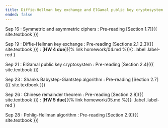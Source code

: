 ```yaml
---
title: Diffie-Hellman key exchange and ElGamal public key cryptosystem
ended: false
---
```


Sep 16
: Symmetric and asymmetric ciphers 
  : Pre-reading [Section 1.7]({{ site.textbook }})

Sep 19
: Diffie-Hellman key exchange
  : Pre-reading [Sections 2.1 2.3]({{ site.textbook }})
: [**HW 4 due**]({% link homework/04.md %}){: .label .label-red }

Sep 21
: ElGamal public key cryptosystem
  : Pre-reading [Section 2.4]({{ site.textbook }})

Sep 23
: Shanks Babystep-Giantstep algorithm 
  : Pre-reading [Section 2.7]({{ site.textbook }})

Sep 26
: Chinese remainder theorem
  : Pre-reading [Section 2.8]({{ site.textbook }})
: [**HW 5 due**]({% link homework/05.md %}){: .label .label-red }

Sep 28
: Pohlig-Hellman algorithm 
  : Pre-reading [Section 2.9]({{ site.textbook }})
